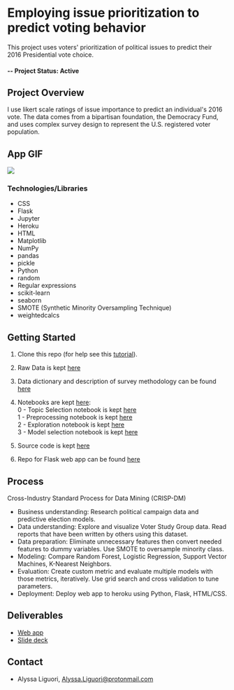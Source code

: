 # Employing issue prioritization to predict voting behavior
This project uses voters' prioritization of political issues to predict their 2016 Presidential vote choice. 

#### -- Project Status: Active

## Project Overview
I use likert scale ratings of issue importance to predict an individual's 2016 vote. The data comes from a bipartisan foundation, the Democracy Fund, and uses complex survey design to represent the U.S. registered voter population. 

## App GIF
![](https://github.com/ali0003433/predict-by-issue-prioritization/blob/master/reports/app.gif)


### Technologies/Libraries

* CSS
* Flask
* Jupyter
* Heroku
* HTML
* Matplotlib
* NumPy
* pandas
* pickle
* Python
* random
* Regular expressions
* scikit-learn
* seaborn
* SMOTE (Synthetic Minority Oversampling Technique)
* weightedcalcs

## Getting Started

1. Clone this repo (for help see this [tutorial](https://help.github.com/articles/cloning-a-repository/)).

2. Raw Data is kept [here](https://github.com/ali0003433/predict-by-issue-prioritization/tree/master/data/raw)

3. Data dictionary and description of survey methodology can be found [here](https://github.com/ali0003433/predict-by-issue-prioritization/tree/master/references)<br>
    
4. Notebooks are kept [here](https://github.com/ali0003433/predict-by-issue-prioritization/tree/master/notebooks): <br> 
  0 - Topic Selection notebook is kept [here](https://github.com/ali0003433/predict-by-issue-prioritization/blob/master/notebooks/0-al-topic-selection.ipynb) <br>
  1 - Preprocessing notebook is kept [here](https://github.com/ali0003433/predict-by-issue-prioritization/blob/master/notebooks/1-al-preprocessing.ipynb) <br>
  2 - Exploration notebook is kept [here](https://github.com/ali0003433/predict-by-issue-prioritization/blob/master/notebooks/2-al-exploration.ipynb) <br> 
  3 - Model selection notebook is kept [here](https://github.com/ali0003433/predict-by-issue-prioritization/blob/master/notebooks/3-al-modeling.ipynb) <br> 
 
 5. Source code is kept [here](https://github.com/ali0003433/predict-by-issue-prioritization/tree/master/src)

 6. Repo for Flask web app can be found [here](https://github.com/ali0003433/pred-by-issue-app)

## Process 
Cross-Industry Standard Process for Data Mining (CRISP-DM)
- Business understanding: Research political campaign data and predictive election models. 
- Data understanding: Explore and visualize Voter Study Group data. Read reports that have been written by others using this dataset. 
- Data preparation: Eliminate unnecessary features then convert needed features to dummy variables. Use SMOTE to oversample minority class. 
- Modeling: Compare Random Forest, Logistic Regression, Support Vector Machines, K-Nearest Neighbors. 
- Evaluation: Create custom metric and evaluate multiple models with those metrics, iteratively. Use grid search and cross validation to tune parameters. 
- Deployment: Deploy web app to heroku using Python, Flask, HTML/CSS. 

## Deliverables
* [Web app](https://make-prediction.herokuapp.com/)
* [Slide deck](https://github.com/ali0003433/predict-by-issue-prioritization/blob/master/reports/pred-deck.pdf)

## Contact
* Alyssa Liguori, Alyssa.Liguori@protonmail.com 


